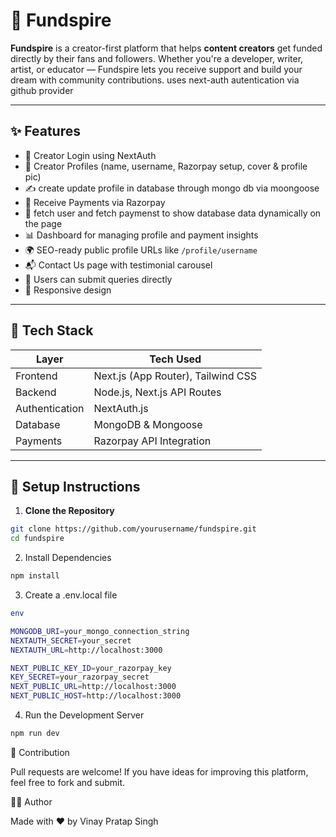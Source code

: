 # 🌟 Fundspire

**Fundspire** is a creator-first platform that helps **content creators** get funded directly by their fans and followers. Whether you're a developer, writer, artist, or educator — Fundspire lets you receive support and build your dream with community contributions. uses next-auth autentication via github provider


---

## ✨ Features

- 🔐 Creator Login using NextAuth
- 🧾 Creator Profiles (name, username, Razorpay setup, cover & profile pic)
- ✍ create update profile in database through mongo db via moongoose
- 💸 Receive Payments via Razorpay
- 📅 fetch user and fetch paymenst to show database data dynamically on the page
- 📊 Dashboard for managing profile and payment insights
- 🌍 SEO-ready public profile URLs like `/profile/username`
- 📬 Contact Us page with testimonial carousel
- 💬 Users can submit queries directly
- 🌙 Responsive design 

---

## 🧠 Tech Stack

| Layer        | Tech Used                   |
|--------------|-----------------------------|
| Frontend     | Next.js (App Router), Tailwind CSS |
| Backend      | Node.js, Next.js API Routes |
| Authentication | NextAuth.js               |
| Database     | MongoDB & Mongoose          |
| Payments     | Razorpay API Integration    |

---

## 🔧 Setup Instructions

1. **Clone the Repository**

```bash
git clone https://github.com/yourusername/fundspire.git
cd fundspire
```

2. Install Dependencies

```bash
npm install
```

3. Create a .env.local file

```bash
env

MONGODB_URI=your_mongo_connection_string
NEXTAUTH_SECRET=your_secret
NEXTAUTH_URL=http://localhost:3000

NEXT_PUBLIC_KEY_ID=your_razorpay_key
KEY_SECRET=your_razorpay_secret
NEXT_PUBLIC_URL=http://localhost:3000
NEXT_PUBLIC_HOST=http://localhost:3000

```

4. Run the Development Server

```bash
npm run dev
```
🙌 Contribution


Pull requests are welcome! If you have ideas for improving this platform, feel free to fork and submit.


👨‍💻 Author


Made with ❤️ by Vinay Pratap Singh
